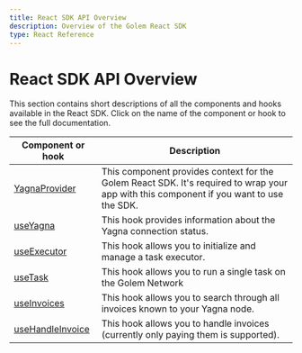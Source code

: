 ```yaml
---
title: React SDK API Overview
description: Overview of the Golem React SDK
type: React Reference
---
```


# React SDK API Overview

This section contains short descriptions of all the components and hooks available in the React SDK. Click on the name of the component or hook to see the full documentation.

| Component or hook                                                      | Description                                                                                                                             |
| ---------------------------------------------------------------------- | --------------------------------------------------------------------------------------------------------------------------------------- |
| [YagnaProvider](/docs/creators/javascript/react/yagna-provider)        | This component provides context for the Golem React SDK. It's required to wrap your app with this component if you want to use the SDK. |
| [useYagna](/docs/creators/javascript/react/use-yagna)                  | This hook provides information about the Yagna connection status.                                                                       |
| [useExecutor](/docs/creators/javascript/react/use-executor)            | This hook allows you to initialize and manage a task executor.                                                                          |
| [useTask](/docs/creators/javascript/react/use-task)                    | This hook allows you to run a single task on the Golem Network                                                                          |
| [useInvoices](/docs/creators/javascript/react/use-invoices)            | This hook allows you to search through all invoices known to your Yagna node.                                                           |
| [useHandleInvoice](/docs/creators/javascript/react/use-handle-invoice) | This hook allows you to handle invoices (currently only paying them is supported).                                                      |
